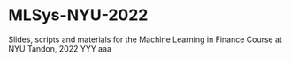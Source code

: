 # MLSys-NYU-2022
Slides, scripts and materials for the Machine Learning in Finance Course at NYU Tandon, 2022
YYY
aaa
